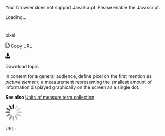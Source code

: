 Your browser does not support JavaScript. Please enable the Javascript.

Loading...

# 

pixel

![Copy URL](media/pixel/Copy.png)
Copy URL

![Download](media/pixel/Download.png)

Download topic

In content for a general audience, define pixel on the first mention as *picture element,* a measurement representing the smallest amount of information displayed graphically on the screen as a single dot. 

**See also** [Units of measure term collection](https://worldready.cloudapp.net/Styleguide/Read?id=2700&topicid=28884)

![In progress](media/pixel/activity-large.gif)

URL :
